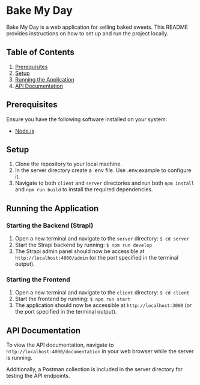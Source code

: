 # Bake My Day

Bake My Day is a web application for selling baked sweets. This README provides instructions on how to set up and run the project locally.

## Table of Contents
1. [Prerequisites](#prerequisites)
2. [Setup](#setup)
3. [Running the Application](#running-the-application)
4. [API Documentation](#api-documentation)

## Prerequisites

Ensure you have the following software installed on your system:

- [Node.js](https://nodejs.org/en)

## Setup

1. Clone the repository to your local machine.
2. In the server directory create a .env file. Use .env.example to configure it.
3. Navigate to both `client` and `server` directories and run both `npm install` and `npm run build` to install the required dependencies.

## Running the Application

### Starting the Backend (Strapi)

1. Open a new terminal and navigate to the `server` directory: `$ cd server`
2. Start the Strapi backend by running: `$ npm run develop`
3. The Strapi admin panel should now be accessible at `http://localhost:4000/admin` (or the port specified in the terminal output).

### Starting the Frontend

1. Open a new terminal and navigate to the `client` directory: `$ cd client`
2. Start the frontend by running: `$ npm run start`
3. The application should now be accessible at `http://localhost:3000` (or the port specified in the terminal output).

## API Documentation
To view the API documentation, navigate to `http://localhost:4000/documentation` in your web browser while the server is running.

Additionally, a Postman collection is included in the server directory for testing the API endpoints.